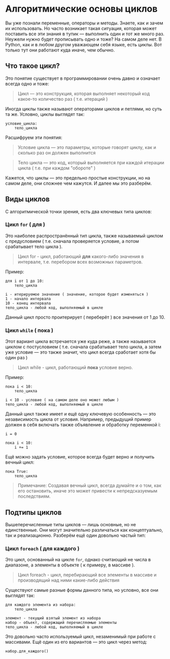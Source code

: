 # Алгоритмические основы циклов


Вы уже познали переменные, операторы и методы. Знаете, как и зачем их использовать. Но часто возникает такая ситуация, которая может поставить все эти знания в тупик — выполнить один и тот же много раз. Неужели нужно будет прописывать одно и тоже? На самом деле нет. В Python, как и в любом другом уважающем себя языке, есть циклы. Вот только тут они работают куда иначе, чем обычно.


## Что такое цикл?

Это понятие существует в программировании очень давно и означает всегда одно и тоже:

> Цикл — это конструкция, которая выполняет некоторый код какое-то количество раз ( т.е. итераций )

Иногда циклы также называют операторами циклов и петлями, но суть та же. Условно, циклы выглядят так:

```text
условие_цикла:
	тело_цикла
```

Расшифруем эти понятия:

> Условие цикла — это параметры, которые говорят циклу, как и сколько раз он должен выполнится

> Тело цикла — это код, который выполняется при каждой итерации цикла ( т.е. при каждом "обороте" )

Кажется, что циклы — это предельно простые конструкции, но на самом деле, они сложнее чем кажутся. И далее мы это разберём.
  

## Виды циклов

С алгоритмической точки зрения, есть два ключевых типа циклов:

### Цикл `for` ( для )

Это наиболее распространённый тип цикла, также называемый циклом с предусловием ( т.е. сначала проверяется условие, а потом срабатывает тело цикла ).

> Цикл for - цикл, работающий **для** какого-либо значения в интервале, т.е. перебором всех возможных параметров.

Пример:

```text
для i от 1 до 10:
	тело_цикла

i - итерируемое значение ( значение, которое будет изменяться )
1 - начало интервала
10 - конец интервала
тело_цикла - любой код, выполняемый в цикле
```

Данный цикл просто проитерирует ( переберёт ) все значения от 1 до 10.

### Цикл `while` ( пока )

Этот вариант цикла встречается уже куда реже, а также называется циклом с постусловием ( т.е. сначала срабатывает тело цикла, а затем уже условие — это также значит, что цикл всегда сработает хотя бы один раз )

> Цикл while - цикл, работающий **пока** условие верно.

Пример:

```text
пока i < 10:
	тело_цикла

i < 10 - условие ( на самом деле оно может любым )
тело_цикла - любой код, выполняемый в цикле
```

Данный цикл также имеет и ещё одну ключевую особенность — это независимость цикла от условия. Например, предыдущий пример должен в себя включать также объявление и обработку переменной i:

```text
i = 0

пока i < 10:
	i += 1
```

Ещё можно задать условие, которое всегда будет верно и получить вечный цикл:

```text
пока True:
	тело_цикла
```

> Примечание: Создавая вечный цикл, всегда думайте и о том, как его остановить, иначе это может привести к непредсказуемым последствиям.


## Подтипы циклов

Вышеперечисленные типы циклов — лишь основные, но не единственные. Они могут значительно различаться как концептуально, так и реализационно. Разберём ещё один довольно частый тип:

### Цикл `foreach` ( для каждого )

Это цикл, основанный на цикле `for`, однако считающий не числа в диапазоне, а элементы в объекте ( к примеру, в массиве ).

> Цикл foreach - цикл, перебирающий все элементы в массиве и производящий над ними какие-либо действия

Существуют самые разные формы данного типа, но условно, все они выглядят так: 

```text
для каждого элемента из набора:
	тело_цикла

элемент - текущий взятый элемент из набора
набор - объект, содержащий перечисляемые элементы
тело_цикла - любой код, выполняемый в цикле
```

Это довольно часто используемый цикл, незаменимый при работе с массивами. Ещё один из его вариантов — это цикл через метод:

```text
набор.для_каждого()
```
